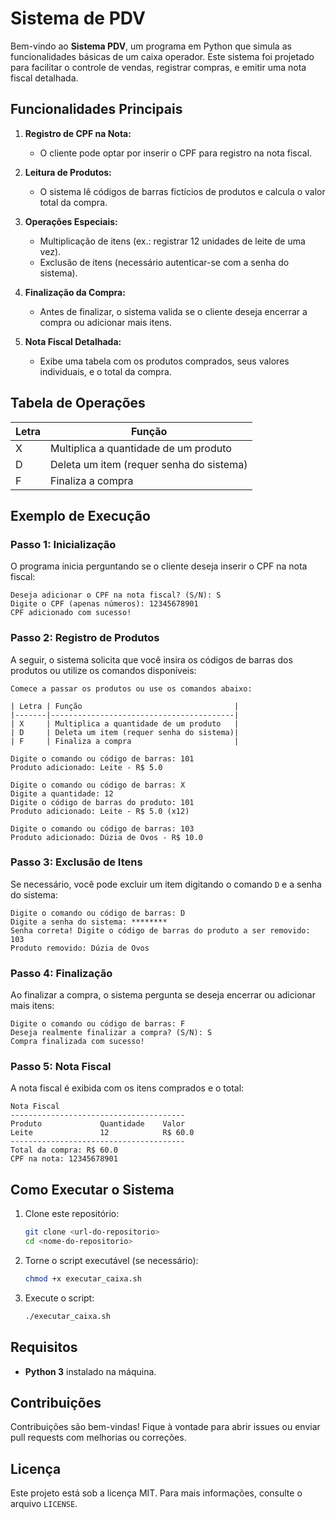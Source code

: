 # Sistema de PDV

Bem-vindo ao **Sistema PDV**, um programa em Python que simula as funcionalidades básicas de um caixa operador. Este sistema foi projetado para facilitar o controle de vendas, registrar compras, e emitir uma nota fiscal detalhada.

## Funcionalidades Principais

1. **Registro de CPF na Nota:**
   - O cliente pode optar por inserir o CPF para registro na nota fiscal.

2. **Leitura de Produtos:**
   - O sistema lê códigos de barras fictícios de produtos e calcula o valor total da compra.

3. **Operações Especiais:**
   - Multiplicação de itens (ex.: registrar 12 unidades de leite de uma vez).
   - Exclusão de itens (necessário autenticar-se com a senha do sistema).

4. **Finalização da Compra:**
   - Antes de finalizar, o sistema valida se o cliente deseja encerrar a compra ou adicionar mais itens.

5. **Nota Fiscal Detalhada:**
   - Exibe uma tabela com os produtos comprados, seus valores individuais, e o total da compra.

## Tabela de Operações

| Letra | Função                                  |
|-------|-----------------------------------------|
| X     | Multiplica a quantidade de um produto   |
| D     | Deleta um item (requer senha do sistema)|
| F     | Finaliza a compra                       |

## Exemplo de Execução

### Passo 1: Inicialização
O programa inicia perguntando se o cliente deseja inserir o CPF na nota fiscal:

```
Deseja adicionar o CPF na nota fiscal? (S/N): S
Digite o CPF (apenas números): 12345678901
CPF adicionado com sucesso!
```

### Passo 2: Registro de Produtos
A seguir, o sistema solicita que você insira os códigos de barras dos produtos ou utilize os comandos disponíveis:

```
Comece a passar os produtos ou use os comandos abaixo:

| Letra | Função                                  |
|-------|-----------------------------------------|
| X     | Multiplica a quantidade de um produto   |
| D     | Deleta um item (requer senha do sistema)|
| F     | Finaliza a compra                       |

Digite o comando ou código de barras: 101
Produto adicionado: Leite - R$ 5.0

Digite o comando ou código de barras: X
Digite a quantidade: 12
Digite o código de barras do produto: 101
Produto adicionado: Leite - R$ 5.0 (x12)

Digite o comando ou código de barras: 103
Produto adicionado: Dúzia de Ovos - R$ 10.0
```

### Passo 3: Exclusão de Itens
Se necessário, você pode excluir um item digitando o comando `D` e a senha do sistema:

```
Digite o comando ou código de barras: D
Digite a senha do sistema: ********
Senha correta! Digite o código de barras do produto a ser removido: 103
Produto removido: Dúzia de Ovos
```

### Passo 4: Finalização
Ao finalizar a compra, o sistema pergunta se deseja encerrar ou adicionar mais itens:

```
Digite o comando ou código de barras: F
Deseja realmente finalizar a compra? (S/N): S
Compra finalizada com sucesso!
```

### Passo 5: Nota Fiscal
A nota fiscal é exibida com os itens comprados e o total:

```
Nota Fiscal
---------------------------------------
Produto             Quantidade    Valor
Leite               12            R$ 60.0
---------------------------------------
Total da compra: R$ 60.0
CPF na nota: 12345678901
```

## Como Executar o Sistema

1. Clone este repositório:
   ```bash
   git clone <url-do-repositorio>
   cd <nome-do-repositorio>
   ```

2. Torne o script executável (se necessário):
   ```bash
   chmod +x executar_caixa.sh
   ```

3. Execute o script:
   ```bash
   ./executar_caixa.sh
   ```

## Requisitos
- **Python 3** instalado na máquina.

## Contribuições
Contribuições são bem-vindas! Fique à vontade para abrir issues ou enviar pull requests com melhorias ou correções.

## Licença
Este projeto está sob a licença MIT. Para mais informações, consulte o arquivo `LICENSE`.

